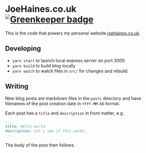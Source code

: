 # JoeHaines.co.uk [![Greenkeeper badge](https://badges.greenkeeper.io/imjoehaines/joehaines.co.uk.svg)](https://greenkeeper.io/)

This is the code that powers my personal website [joehaines.co.uk](https://www.joehaines.co.uk).

## Developing

- `yarn start` to launch local express server on port 3000
- `yarn build` to build blog locally
- `yarn watch` to watch files in `src/` for changes and rebuild

## Writing

New blog posts are markdown files in the `posts` directory and have filenames of the post creation date in `YYYY-MM-DD` format.

Each post has a `title` and `description` in front matter, e.g.

```markdown
---
title: Hello world
description: Let's see if this works...
---
```

The body of the post then follows.
